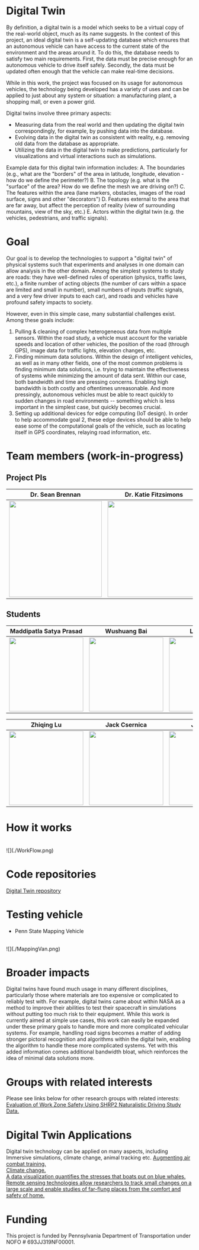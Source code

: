 # Digital Twin 
By definition, a digital twin is a model which seeks to be a virtual copy of the real-world object, much as its name suggests. In the context of this project, an ideal digital twin is a self-updating database which ensures that an autonomous vehicle can have access to the current state of the environment and the areas around it. To do this, the database needs to satisfy two main requirements. First, the data must be precise enough for an autonomous vehicle to drive itself safely. Secondly, the data must be updated often enough that the vehicle can make real-time decisions. 

While in this work, the project was focused on its usage for autonomous vehicles, the technology being developed has a variety of uses and can be applied to just about any system or situation: a manufacturing plant, a shopping mall, or even a power grid.


Digital twins involve three primary aspects:

- Measuring data from the real world and then updating the digital twin correspondingly, for example, by pushing data into the database.
- Evolving data in the digital twin as consistent with reality, e.g. removing old data from the database as appropriate.
- Utilizing the data in the digital twin to make predictions, particularly for visualizations and virtual interactions such as simulations.

Example data for this digital twin information includes: A. The boundaries (e.g., what are the "borders" of the area in latitude, longitude, elevation - how do we define the perimeter?) B. The topology (e.g. what is the "surface" of the area? How do we define the mesh we are driving on?) C. The features within the area (lane markers, obstacles, images of the road surface, signs and other "decorators") D. Features external to the area that are far away, but affect the perception of reality (view of surrounding mountains, view of the sky, etc.) E. Actors within the digital twin (e.g. the vehicles, pedestrians, and traffic signals).

# Goal

Our goal is to develop the technologies to support a "digital twin" of physical systems such that experiments and analyses in one domain can allow analysis in the other domain. Among the simplest systems to study are roads: they have well-defined rules of operation (physics, traffic laws, etc.), a finite number of acting objects (the number of cars within a space are limited and small in number), small numbers of inputs (traffic signals, and a very few driver inputs to each car), and roads and vehicles have profound safety impacts to society. 

However, even in this simple case, many substantial challenges exist. Among these goals include: 

 1. Pulling & cleaning of complex heterogeneous data from multiple sensors. Within the road study, a vehicle must account for the variable speeds and location of other vehicles, the position of the road (through GPS), image data for traffic lights, elevation changes, etc.
 2. Finding minimum data solutions. Within the design of intelligent vehicles, as well as in many other fields, one of the most common problems is finding minimum data solutions, i.e. trying to maintain the effectiveness of systems while minimizing the amount of data sent. Within our case, both bandwidth and time are pressing concerns. Enabling high bandwidth is both costly and oftentimes unreasonable. And more pressingly, autonomous vehicles must be able to react quickly to sudden changes in road environments -- something which is less important in the simplest case, but quickly becomes crucial.
 3. Setting up additional devices for edge computing (IoT design). In order to help accommodate goal 2, these edge devices should be able to help ease some of the computational goals of the vehicle, such as locating itself in GPS coordinates, relaying road information, etc.

# Team members (work-in-progress)
 
  ## Project PIs
  


  Dr. Sean Brennan         |  Dr. Katie Fitzsimons 
:-------------------------:|:-------------------------:
<img src="https://github.com/ForgetfulDatabases/ForgetfulDatabases.github.io/blob/main/assets/images/brennan-sean_2017.jpg?raw=true" height = "260" width= "250">  |  <img src="https://user-images.githubusercontent.com/66030812/148872471-088bf3ee-8256-45b1-836e-6d51d16c8586.jpg?raw=true" height = "260" width= "250">

 


   ## Students

 Maddipatla Satya Prasad   |  Wushuang Bai             | Liming Gao                | Xinyu Cao
:-------------------------:|:-------------------------:|:-------------------------:|:-------------------------:
<img src ="https://user-images.githubusercontent.com/66030812/148874623-e1d5d245-d73a-4627-84d4-d3e6ebe4a59a.jpg?raw=true" height = "200" width= "200">  | <img src="https://user-images.githubusercontent.com/66030812/148874647-b4cdc4b8-b89f-4a1f-84ee-668c88bc0c23.jpg?raw=true" height = "200" width= "200"> | <img src="https://user-images.githubusercontent.com/66030812/148875266-8b5677b8-01df-46fd-8fbd-e02e0ea36858.jpg?raw=true" height = "200" width= "200"> |  <img src="https://user-images.githubusercontent.com/66030812/148875578-b771c5a6-ba7f-4ed7-be9f-0eea22f8b732.jpg?raw=true" height = "200" width= "200">

 Zhiqing Lu                |  Jack Csernica            | Julian Sim
:-------------------------:|:-------------------------:|:-------------------------:
<img src="https://user-images.githubusercontent.com/66030812/148875815-0ac99750-eeb3-4379-b84d-380cca94d872.jpg?raw=true" height = "200" width= "200"> | <img src= "https://user-images.githubusercontent.com/66030812/149390741-47366379-5bc4-4b2f-952c-597b2233e913.jpg?raw=true" height = "200" width= "200"> | <img src= "https://user-images.githubusercontent.com/66030812/149973451-a3e9f436-ed62-4aa0-8818-ef677c42db80.jpg?raw=true" height = "200" width= "200">




# How it works
<br>
![](./WorkFlow.png)

# Code repositories
[Digital Twin repository](https://github.com/ivsg-psu/Databases_Projects_DigitalTwin/wiki)

# Testing vehicle
- Penn State Mapping Vehicle
<br>
![](./MappingVan.png)

# Broader impacts
Digital twins have found much usage in many different disciplines, particularly those where materials are too expensive or complicated to reliably test with. For example, digital twins came about within NASA as a method to improve their abilities to test their spacecraft in simulations without putting too much risk to their equipment. While this work is currently aimed at simple use cases, this work can easily be expanded under these primary goals to handle more and more complicated vehicular systems. For example, handling road signs becomes a matter of adding stronger pictoral recognition and algorithms within the digital twin, enabling the algorithm to handle these more complicated systems. Yet with this added information comes additional bandwidth bloat, which reinforces the idea of minimal data solutions more.

# Groups with related interests
Please see links below for other research groups with related interests:
<br>
[Evaluation of Work Zone Safety Using SHRP2 Naturalistic Driving Study Data.](https://intrans.iastate.edu/research/in-progress/evaluation-of-work-zone-safety-using-shrp2-naturalistic-driving-study-data/)

# Digital Twin Applications
Digital twin technology can be applied on many aspects, including Immersive simulations, climate change, animal tracking etc.
[Augmenting air combat training.](https://www.asme.org/topics-resources/content/augmenting-air-combat-training)
<br>
[Climate change.](https://www.asme.org/topics-resources/content/a-digital-twin-for-mother-earth)
<br>
[A data visualization quantifies the stresses that boats put on blue whales.](https://www.americanscientist.org/article/giants-in-traffic)
<br>
[Remote sensing technologies allow researchers to track small changes on a large scale and enable studies of far-flung places from the comfort and safety of home.](https://www.americanscientist.org/article/the-shift-to-a-birds-eye-view)

# Funding
This project is funded by Pennsylvania Department of Transportation under NOFO # 693JJ319NF00001.
